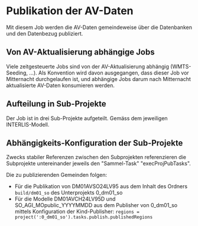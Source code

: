 # Publikation der AV-Daten

Mit diesem Job werden die AV-Daten gemeindeweise über die Datenbanken und den Datenbezug publiziert.

## Von AV-Aktualisierung abhängige Jobs

Viele zeitgesteuerte Jobs sind von der AV-Aktualisierung abhängig (WMTS-Seeding, ...). Als Konvention wird davon ausgegangen, dass dieser Job vor Mitternacht durchgelaufen ist, und abhängige Jobs darum nach Mitternacht aktualisierte AV-Daten konsumieren werden.

## Aufteilung in Sub-Projekte

Der Job ist in drei Sub-Projekte aufgeteilt. Gemäss dem jeweiligen INTERLIS-Modell.

## Abhängigkeits-Konfiguration der Sub-Projekte

Zwecks stabiler Referenzen zwischen den Subprojekten referenzieren die Subprojekte untereinander jeweils den "Sammel-Task" "execProjPubTasks".

Die zu publizierenden Gemeinden folgen:
* Für die Publikation von DM01AVSO24LV95 aus dem Inhalt des Ordners `build/dm01_so` des Unterprojekts 0_dm01_so
* Für die Modelle DM01AVCH24LV95D und SO_AGI_MOpublic_YYYYMMDD aus dem Publisher von 0_dm01_so mittels Konfiguration der Kind-Publisher: `regions = project(':0_dm01_so').tasks.publish.publishedRegions`
